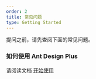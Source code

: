 ```yaml
---
order: 2
title: 常见问题
type: Getting Started
---
```


提问之前，请先查阅下面的常见问题。

### 如何使用 Ant Design Plus

请阅读文档 [开始使用](/docs/getting-started)
